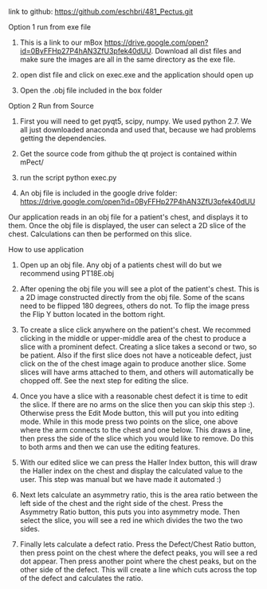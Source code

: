 link to github: https://github.com/eschbri/481_Pectus.git

Option 1 run from exe file

1. This is a link to our mBox https://drive.google.com/open?id=0ByFFHp27P4hAN3ZfU3pfek40dUU. Download all dist files and make sure the images are all in the same directory as the exe file.

2. open dist file and click on exec.exe and the application should open up

3. Open the .obj file included in the box folder

Option 2 Run from Source

1. First you will need to get pyqt5, scipy, numpy. We used python 2.7. We all just downloaded anaconda and used that, because we had problems getting the dependencies.

2. Get the source code from github the qt project is contained within mPect/

3. run the script python exec.py

4. An obj file is included in the google drive folder: https://drive.google.com/open?id=0ByFFHp27P4hAN3ZfU3pfek40dUU

Our application reads in an obj file for a patient's chest, and displays it to them. Once the obj file is displayed, the user can select a 2D slice of the chest. Calculations can then be performed on this slice.

How to use application

1. Open up an obj file. Any obj of a patients chest will do but we recommend using PT18E.obj

2. After opening the obj file you will see a plot of the patient's chest. This is a 2D image constructed directly from the obj file. Some of the scans need to be flipped 180 degrees, others do not. To flip the image press the Flip Y button located in the bottom right.

3. To create a slice click anywhere on the patient's chest. We recommed clicking in the middle or upper-middle area of the chest to produce a slice with a prominent defect. Creating a slice takes a second or two, so be patient. Also if the first slice does not have a noticeable defect, just click on the of the chest image again to produce another slice. Some slices will have arms attached to them, and others will automatically be chopped off. See the next step for editing the slice.

4. Once you have a slice with a reasonable chest defect it is time to edit the slice. If there are no arms on the slice then you can skip this step :). Otherwise press the Edit Mode button, this will put you into editing mode. While in this mode press two points on the slice, one above where the arm connects to the chest and one below. This draws a line, then press the side of the slice which you would like to remove. Do this to both arms and then we can use the editing features.

5. With our edited slice we can press the Haller Index button, this will draw the Haller index on the chest and display the calculated value to the user. This step was manual but we have made it automated :)

6. Next lets calculate an asymmetry ratio, this is the area ratio between the left side of the chest and the right side of the chest. Press the Asymmetry Ratio button, this puts you into asymmetry mode. Then select the slice, you will see a red ine which divides the two the two sides. 

7. Finally lets calculate a defect ratio. Press the Defect/Chest Ratio button, then press point on the chest where the defect peaks, you will see a red dot appear. Then press another point where the chest peaks, but on the other side of the defect. This will create a line which cuts across the top of the defect and calculates the ratio.
